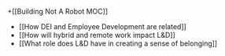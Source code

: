 +[[Building Not A Robot MOC]]

- [[How DEI and Employee Development are related]]
- [[How will hybrid and remote work impact L&D]]
- [[What role does L&D have in creating a sense of belonging]]